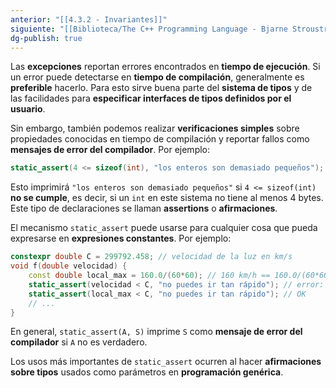 ```yaml
---
anterior: "[[4.3.2 - Invariantes]]"
siguiente: "[[Biblioteca/The C++ Programming Language - Bjarne Stroustrup/2 - Un Tour Por C++ - Lo Básico/0 - Inicio]]"
dg-publish: true
---
```


Las **excepciones** reportan errores encontrados en **tiempo de ejecución**. Si un error puede detectarse en **tiempo de compilación**, generalmente es **preferible** hacerlo. Para esto sirve buena parte del **sistema de tipos** y de las facilidades para **especificar interfaces de tipos definidos por el usuario**.

Sin embargo, también podemos realizar **verificaciones simples** sobre propiedades conocidas en tiempo de compilación y reportar fallos como **mensajes de error del compilador**. Por ejemplo:

```cpp
static_assert(4 <= sizeof(int), "los enteros son demasiado pequeños");
```

Esto imprimirá `"los enteros son demasiado pequeños"` si `4 <= sizeof(int)` **no se cumple**, es decir, si un `int` en este sistema no tiene al menos 4 bytes. Este tipo de declaraciones se llaman **assertions** o **afirmaciones**.

El mecanismo `static_assert` puede usarse para cualquier cosa que pueda expresarse en **expresiones constantes**. Por ejemplo:

```cpp
constexpr double C = 299792.458; // velocidad de la luz en km/s  
void f(double velocidad) {     
	const double local_max = 160.0/(60*60); // 160 km/h == 160.0/(60*60) km/s     
	static_assert(velocidad < C, "no puedes ir tan rápido"); // error: speed debe ser constante     
	static_assert(local_max < C, "no puedes ir tan rápido"); // OK     
	// ... 
}
```

En general, `static_assert(A, S)` imprime `S` como **mensaje de error del compilador** si `A` no es verdadero.

Los usos más importantes de `static_assert` ocurren al hacer **afirmaciones sobre tipos** usados como parámetros en **programación genérica**.